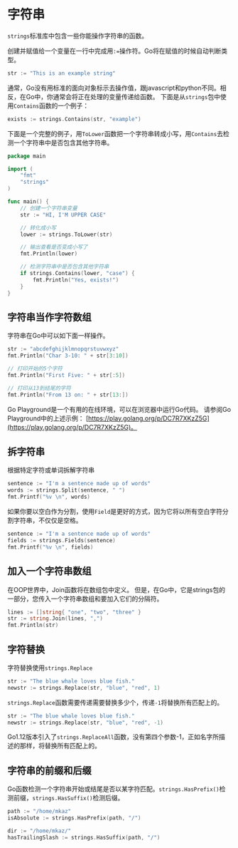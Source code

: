 # 字符串

`strings`标准库中包含一些你能操作字符串的函数。

创建并赋值给一个变量在一行中完成用`:=`操作符。Go将在赋值的时候自动判断类型。

```go
str := "This is an example string"
```

通常，Go没有用标准的面向对象标示去操作值，跟javascript和python不同。相反，在Go中，你通常会将正在处理的变量传递给函数。
下面是从`strings`包中使用`Contains`函数的一个例子：

```go
exists := strings.Contains(str, "example")
```

下面是一个完整的例子，用`ToLower`函数把一个字符串转成小写，用`Contains`去检测一个字符串中是否包含其他字符串。

```go
package main

import (
    "fmt"
    "strings"
)

func main() {
    // 创建一个字符串变量
    str := "HI, I'M UPPER CASE"

    // 转化成小写
    lower := strings.ToLower(str)

    // 输出查看是否变成小写了
    fmt.Println(lower)

    // 检测字符串中是否包含其他字符串
    if strings.Contains(lower, "case") {
        fmt.Println("Yes, exists!")
    }
}
```

## 字符串当作字符数组

字符串在Go中可以如下面一样操作。

```go
str := "abcdefghijklmnopqrstuvwxyz"
fmt.Println("Char 3-10: " + str[3:10])

// 打印开始的5个字符
fmt.Println("First Five: " + str[:5])

// 打印从13到结尾的字符
fmt.Println("From 13 on: " + str[13:])
```

Go Playground是一个有用的在线环境，可以在浏览器中运行Go代码。 请参阅Go Playground中的上述示例：
[https://play.golang.org/p/DC7R7XKzZ5G](https://play.golang.org/p/DC7R7XKzZ5G)。

## 拆字符串

根据特定字符或单词拆解字符串

```go
sentence := "I'm a sentence made up of words"
words := strings.Split(sentence, " ")
fmt.Printf("%v \n", words)
```

如果你要以空白作为分割，使用`Field`是更好的方式，因为它将以所有空白字符分割字符串，不仅仅是空格。

```go
sentence := "I'm a sentence made up of words"
fields := strings.Fields(sentence)
fmt.Printf("%v \n", fields)
```

## 加入一个字符串数组

在OOP世界中，Join函数将在数组包中定义。 但是，在Go中，它是strings包的一部分，您传入一个字符串数组和要加入它们的分隔符。

```go
lines := []string{ "one", "two", "three" }
str := string.Join(lines, ",")
fmt.Println(str)
```

## 字符替换

字符替换使用`strings.Replace`

```go
str := "The blue whale loves blue fish."
newstr := strings.Replace(str, "blue", "red", 1)
```

`strings.Replace`函数需要传递需要替换多少个，传递`-1`将替换所有匹配上的。

```go
str := "The blue whale loves blue fish."
newstr := strings.Replace(str, "blue", "red", -1)
```

Go1.12版本引入了`strings.ReplaceAll`函数，没有第四个参数-1，正如名字所描述的那样，将替换所有匹配上的。

## 字符串的前缀和后缀

Go函数检测一个字符串开始或结尾是否以某字符匹配。`strings.HasPrefix()`检测前缀，`strings.HasSuffix()`检测后缀。

```go
path := "/home/mkaz"
isAbsolute := strings.HasPrefix(path, "/")

dir := "/home/mkaz/"
hasTrailingSlash := strings.HasSuffix(path, "/")
```

